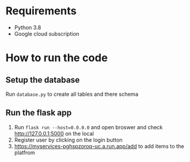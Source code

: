 # Requirements
- Python 3.8
- Google cloud subscription

# How to run the code
## Setup the database
Run `database.py` to create all tables and there schema

## Run the flask app
1. Run `flask run --host=0.0.0.0` and open broswer and check http://127.0.0.1:5000 on the local
2. Register user by clicking on the login button
3. https://myservices-pghspzoroq-uc.a.run.app/add to add items to the platfrom
   
